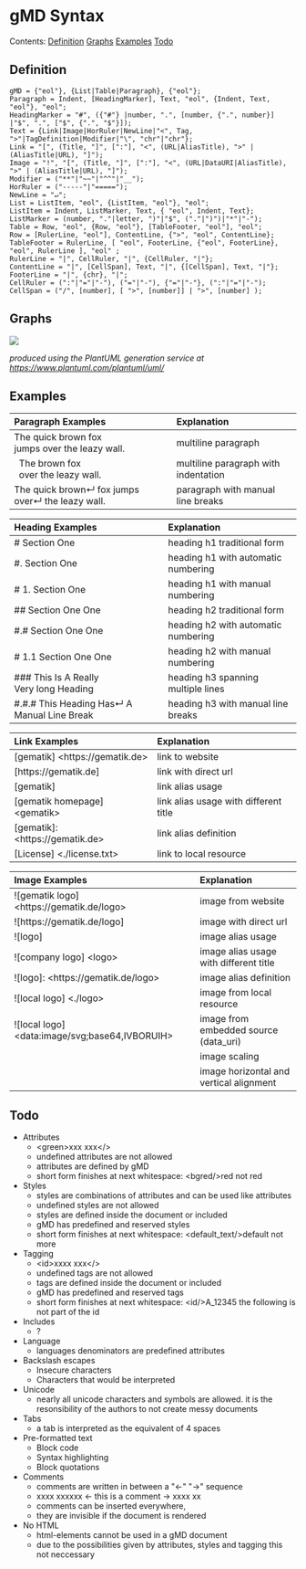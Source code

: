 # gMD Syntax

Contents: [Definition](#definition) [Graphs](#graphs) [Examples](#examples) [Todo](#todo)

## Definition

```
gMD = {"eol"}, {List|Table|Paragraph}, {"eol"};
Paragraph = Indent, [HeadingMarker], Text, "eol", {Indent, Text, "eol"}, "eol";
HeadingMarker = "#", ({"#"} |number, ".", [number, {".", number}] |"$", ".", ["$", {".", "$"}]);
Text = {Link|Image|HorRuler|NewLine|"<", Tag, ">"|TagDefinition|Modifier|"\", "chr"|"chr"};
Link = "[", (Title, "]", [":"], "<", (URL|AliasTitle), ">" | (AliasTitle|URL), "]"); 
Image = "!", "[", (Title, "]", [":"], "<", (URL|DataURI|AliasTitle), ">" | (AliasTitle|URL), "]"); 
Modifier = ("**"|"~~"|"^^"|"__");
HorRuler = ("-----"|"=====");
NewLine = "↵";
List = ListItem, "eol", {ListItem, "eol"}, "eol";
ListItem = Indent, ListMarker, Text, { "eol", Indent, Text};
ListMarker = (number, "."|letter, ")"|"$", ("."|")")|"*"|"-");
Table = Row, "eol", {Row, "eol"}, [TableFooter, "eol"], "eol"; 
Row = [RulerLine, "eol"], ContentLine, {">", "eol", ContentLine}; 
TableFooter = RulerLine, [ "eol", FooterLine, {"eol", FooterLine}, "eol", RulerLine ], "eol" ;
RulerLine = "|", CellRuler, "|", {CellRuler, "|"};
ContentLine = "|", [CellSpan], Text, "|", {[CellSpan], Text, "|"};
FooterLine = "|", {chr}, "|";
CellRuler = (":"|"="|"-"), ("="|"-"), {"="|"-"}, (":"|"="|"-");
CellSpan = ("/", [number], [ ">", [number]] | ">", [number] );
```

## Graphs

![](https://www.plantuml.com/plantuml/svg/bLRDRjj64BxxAQPiWKY6P2E7NkmaID6WY86aADpaP2l1Y1o9YontrTrbP46KZtsZlb2Vf3Exsf8I12FHGIJdP-QRdvdTrpwW2pGtYxEpqVaKq6p0qryjcP8c46eCK5doO6o01aDPCut0Rqp0Xsb52sLKKDQ0yX0SOQ0Aq8DrbJBeDX3e8Lp06TjDEcLG9MgzWT8wHoKRfq2bQ6MdqBG-06flX_weGSEgu5fDVWAMYMwjF84AJxfcpratkbKcEmwuz82EBIoDTLHTd8_FpfRlty1Bs1PaTR6RmFQTyg7xW7DDtH_eSEbmLGiz2Lodb9MsQSW43p6Li5QXXkB5j00q5P2fzfJfgqGfqS2S68ad9vZfAuV2uL14yByRnd5ZAhOxWRktX1pKyZswB-Hc4_X03qoE81XC5XjGT_ld7g6A4YcpSqePnOPWOHrmMa0hSoghEJCWm0umCBZYH_Ozsl9ZrvcscPDZdnTCkyjVs_YPldQphlYfo1BycjdykfkDzpYn3RP1gNFIOdymtq3h-KLGYpIKDJei0pb9OM1KO1V09MvHxzLypAIa0rvA3SsNxgR19NLlhRjjDRdkTrepcRhYHS5vmoNZU5Lq_FA6SaTtxssb5eg5Ytl1MTQkwE9_hdlhsQOuRqqS1AfIKwauBP9OkwPAMb3QgaOFAqTPKZh1aIVtTQycSh40yWNzPFdSC6kdGY0ZKQig5R6oPIkj1rQIKUgsOcEZG_teAJ7pt4Pu6mhWLrHAZDMOdG_0DVlGqu0mZto9Awhwt7iOiNn9n1wbHC_kdur5-DGa3hKmZeFM4X0zx14ld6qoD3IeDrxvs7DIEccrEscr3ofeuaBCOWTT5JD-Vo6CZxVlkb-qGXybnh6MqC6eftKiCewgusiuAXwA50GH0yFn9C8mWQGzoO3Ap1wcVQICW4y5c5FDStQmBJdaSGmajfz4yWC3_ePmtc30ZxSttnTMRbZsCohEpxbR7n_vxzCd_llykSX3nX7qorRaf64N4e3L5LXpQHSBDdh_UF-OMQ02PwNicMmpitmh4rSwjGezdzqD-0VSE9jv42FKgVmOuqlv3M0g4nVJ5HHHGFfG86PYb3vByMWooxfVSFI0PO2V1uqdJjFGnpBy-_S_iXjblVEdF6u2DVrAxId7wpHp1kjPI6ajvXsypOQ6grdMHYygaG_MPgSfXFW-BjAc70cLlyPT8QMSviGShZggG36QgtJs-7JK91PdNpPGd4zn8STmLaQzgd5EyLGyOK3071iOYu7XYdu200TmxFrQTf2ZT51AoVRhGpQxaapBn66huy7p_D3L2RXFknj_dpkCxkQjvhX1SucEp9zBcrNeQwfEiQT5d76v9aXptTfrtqZznux7F8hyPgrKEb5d-wVCByko-bqS36dKNkHNQm97aeXRtWFPmP2powkjuR3KLAO4d5sd7RwotYjsBkcHT9IifqoBik2c_OagAmP3b21JnVK8PN81OZ1T1GPXIBmzthiCAp4ptcFQBiFlTI4d0hZBUogFQYTHajQHE4dVsqE2J5PEn43hJgJ-NA7fRqnH-IGz7-g4PGqb2yYnExpHIIAqPwrBJgey1qT4t6avlXx0jgpTBbeVhDv5obiiZ_Bz7K1svQ8DhIDeFOb1WTbloIlPa6aHy7BeNxVxLtPq8BHtYU34H8g1UOETc0AWE1yfP9pRhoH7TqrOaOl4YxDZ8zDlD6AiQr2VDi983pHHgwMHQSrtqgZcOKuyrJ1gJL0w2QvMnBvD6GzleHWkuP7fiVZJj0ZJQFSgiVFKPga9EBMiZsJ8L4E9aY6HEsa6JNKeBKuRzK1LVxcGX8kSvEpeMfWhB8qO2tpPtvrd_2Qps1Dcq1qI81TutvL7E-dLuKQKF2L5GSKgRMCy10kYUisuChSXPCPp2ONR_8JXooSCYygJLYNcrvmpcfl5Vm00)

_produced using the PlantUML generation service at https://www.plantuml.com/plantuml/uml/_ 

## Examples

| Paragraph Examples                                            | Explanation                              |
|:--------------------------------------------------------------|:-----------------------------------------|
| The quick brown fox<br>jumps over the leazy wall.             | multiline paragraph                      |
| &nbsp;&nbsp;The brown fox<br>&nbsp;&nbsp;over the leazy wall. | multiline paragraph with indentation     |
| The quick brown↵ fox jumps over↵ the leazy wall.              | paragraph with manual line breaks        |

| Heading Examples                                              | Explanation                              |
|:--------------------------------------------------------------|:-----------------------------------------|
| # Section One                                                 | heading h1 traditional form              |
| #. Section One                                                | heading h1 with automatic numbering      |
| # 1. Section One                                              | heading h1 with manual numbering         |
| ## Section One One                                            | heading h2 traditional form              |
| #.# Section One One                                           | heading h2 with automatic numbering      |
| # 1.1 Section One One                                         | heading h2 with manual numbering         |
| ### This Is A Really<br>Very long Heading                     | heading h3 spanning multiple lines       |
| #.#.# This Heading Has↵ A Manual Line Break                   | heading h3 with manual line breaks       |

| Link Examples                           | Explanation                              |
|:----------------------------------------|:-----------------------------------------|
| \[gematik\] \<https[]()://gematik.de\>  | link to website                          |
| \[https[]()://gematik.de]               | link with direct url                     |
| \[gematik\]                             | link alias usage                         |
| \[gematik homepage\] \<gematik\>        | link alias usage with different title    |
| \[gematik\]: \<https[]()://gematik.de\> | link alias definition                    |
| \[License] \<./license.txt\>            | link to local resource                   |

| Image Examples                                       | Explanation                               |
|:-----------------------------------------------------|:------------------------------------------|
| !\[gematik logo\] \<https[]()://gematik.de/logo\>    | image from website                        |
| !\[https[]()://gematik.de/logo\]                     | image with direct url                     |
| !\[logo\]                                            | image alias usage                         |
| !\[company logo\] \<logo\>                           | image alias usage with different title    |
| !\[logo\]: \<https[]()://gematik.de/logo\>           | image alias definition                    |
| !\[local logo\] \<./logo\>                           | image from local resource                 |
| !\[local logo\] \<data:image/svg;base64,IVBORUIH\>   | image from embedded source (data_uri)     |
|                                                      | image scaling                             |
|                                                      | image horizontal and vertical alignment   |

## Todo

- Attributes
  - \<green\>xxx xxx\</\>
  - undefined attributes are not allowed
  - attributes are defined by gMD
  - short form finishes at next whitespace:
    \<bgred/\>red not red 
- Styles
  - styles are combinations of attributes and can be used like attributes
  - undefined styles are not allowed
  - styles are defined inside the document or included
  - gMD has predefined and reserved styles
  - short form finishes at next whitespace:
    \<default_text/>default not more 
- Tagging
  - \<id\>xxxx xxx\</\> 
  - undefined tags are not allowed
  - tags are defined inside the document or included
  - gMD has predefined and reserved tags
  - short form finishes at next whitespace:
    \<id/\>A_12345 the following is not part of the id 
- Includes
  - ?
- Language
  - languages denominators are predefined attributes 
- Backslash escapes
  - Insecure characters
  - Characters that would be interpreted 
- Unicode
  - nearly all unicode characters and symbols are allowed. it is the resonsibility of the authors to not create messy documents
- Tabs
  - a tab is interpreted as the equivalent of 4 spaces
- Pre-formatted text
  - Block code
  - Syntax highlighting
  - Block quotations
- Comments
  - comments are written in between a "\<-" "-\>" sequence
  - xxxx xxxxxx \<- this is a comment -\> xxxx xx
  - comments can be inserted everywhere,
  - they are invisible if the document is rendered 
- No HTML
  - html-elements cannot be used in a gMD document
  - due to the possibilities given by attributes, styles and tagging this not neccessary









